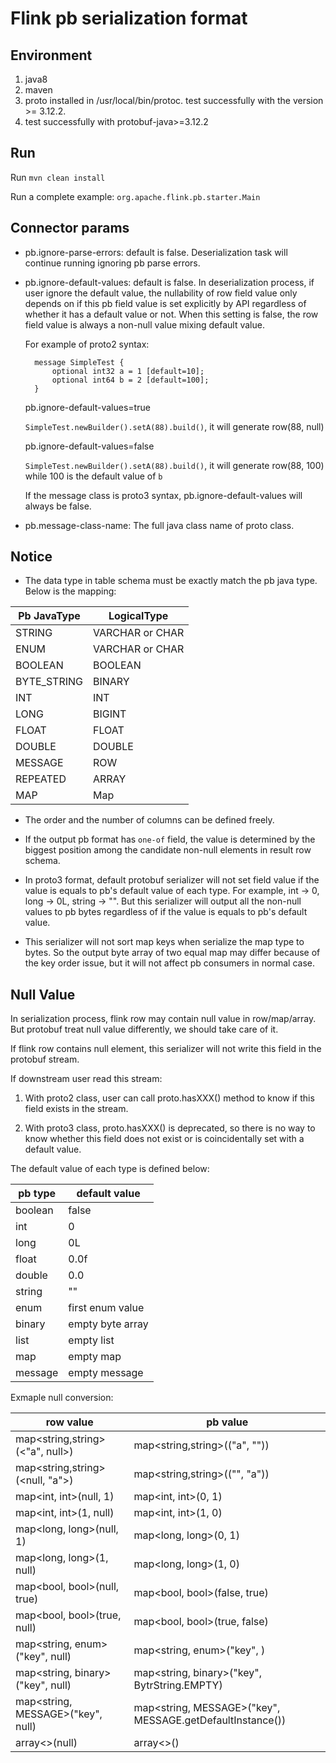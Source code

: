 # Flink pb serialization format

## Environment
1. java8
2. maven
3. proto installed in /usr/local/bin/protoc. test successfully with the version >= 3.12.2.
4. test successfully with protobuf-java>=3.12.2

## Run 
Run `mvn clean install`

Run a complete example: `org.apache.flink.pb.starter.Main`

## Connector params
* pb.ignore-parse-errors: default is false. Deserialization task will continue running ignoring pb parse errors.

* pb.ignore-default-values: default is false. In deserialization process, if user ignore the default value, the nullability of row field value only depends
on if this pb field value is set explicitly by API regardless of whether it has a default value or not. When this setting is false, the row field value
is always a non-null value mixing default value.

    For example of proto2 syntax:
    
        message SimpleTest {
            optional int32 a = 1 [default=10];
            optional int64 b = 2 [default=100];
        }
            
    pb.ignore-default-values=true
    
    `SimpleTest.newBuilder().setA(88).build()`, it will generate row(88, null)
    
    pb.ignore-default-values=false
    
    `SimpleTest.newBuilder().setA(88).build()`, it will generate row(88, 100) while 100 is the default value of `b`

    If the message class is proto3 syntax, pb.ignore-default-values will always be false.

* pb.message-class-name: The full java class name of proto class. 

## Notice
* The data type in table schema must be exactly match the pb java type. Below is the mapping:

|  Pb JavaType   | LogicalType  |
|  ----  | ----  |
| STRING  | VARCHAR or CHAR |
| ENUM  | VARCHAR or CHAR |
| BOOLEAN  |BOOLEAN |
| BYTE_STRING  |BINARY |
| INT  | INT |
| LONG  | BIGINT |
| FLOAT  | FLOAT |
| DOUBLE  | DOUBLE |
| MESSAGE  | ROW |
| REPEATED  | ARRAY |
| MAP  | Map |

* The order and the number of columns can be defined freely.

* If the output pb format has `one-of` field, the value is determined by the biggest position among the candidate non-null elements in result row schema.

* In proto3 format, default protobuf serializer will not set field value if the value is equals to pb's default value of each type. For example, int -> 0, long -> 0L, string -> "".
But this serializer will output all the non-null values to pb bytes regardless of if the value is equals to pb's default value.

* This serializer will not sort map keys when serialize the map type to bytes. 
So the output byte array of two equal map may differ because of the key order issue, but it will not affect pb consumers in normal case.

## Null Value

In serialization process, flink row may contain null value in row/map/array.
But protobuf treat null value differently, we should take care of it.

If flink row contains null element, this serializer will not write this field in the protobuf stream.

If downstream user read this stream:

1. With proto2 class, user can call proto.hasXXX() method to know if this field exists in the stream.

2. With proto3 class, proto.hasXXX() is deprecated, so there is no way to know whether this field does not exist or is coincidentally set with a default value.


The default value of each type is defined below:

| pb type | default value |
| ---- | ---- |
| boolean |  false |
| int | 0 |
| long | 0L |
| float | 0.0f |
| double | 0.0 |
| string | "" |
| enum | first enum value |
| binary | empty byte array |
| list | empty list |
| map | empty map |
| message | empty message |

Exmaple null conversion:

| row value | pb value |
| ---- | ---- |
| map<string,string>(<"a", null>)  | map<string,string>(("a", "")) |
| map<string,string>(<null, "a">)  | map<string,string>(("", "a")) |
| map<int, int>(null, 1) | map<int, int>(0, 1) |
| map<int, int>(1, null) | map<int, int>(1, 0) |
| map<long, long>(null, 1) | map<long, long>(0, 1) |
| map<long, long>(1, null) | map<long, long>(1, 0) |
| map<bool, bool>(null, true) | map<bool, bool>(false, true) |
| map<bool, bool>(true, null) | map<bool, bool>(true, false) |
| map<string, enum>("key", null) | map<string, enum>("key", <first enum value type>) |
| map<string, binary>("key", null) | map<string, binary>("key", BytrString.EMPTY) |
| map<string, MESSAGE>("key", null) | map<string, MESSAGE>("key", MESSAGE.getDefaultInstance()) |
| array<>(null) | array<>() |

